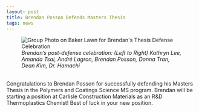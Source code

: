```yaml
---
layout: post
title: Brendan Posson Defends Masters Thesis
tags: news
---
```


<figure>
  <img src="https://lesliehamachi.github.io/post_content/2021_05_28-Brendan-Thesis-Celebration.webp" alt="Group Photo on Baker Lawn for Brendan's Thesis Defense Celebration" title="Brendan's Thesis Defense Celebration">
  <figcaption><em>Brendan’s post-defense celebration: (Left to Right) Kathryn Lee, Amanda Tsai, André Lagron, Brendan Posson, Donna Tran, Dean Kim, Dr. Hamachi</em></figcaption>
</figure>  
<br>
Congratulations to Brendan Posson for successfully defending his Masters Thesis in the Polymers and Coatings Science MS program. Brendan will be starting a position at Carlisle Construction Materials as an R&D Thermoplastics Chemist! Best of luck in your new position.
